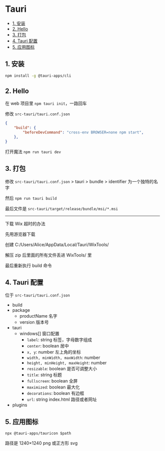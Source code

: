 # Tauri

- [1. 安装](#1-安装)
- [2. Hello](#2-hello)
- [3. 打包](#3-打包)
- [4. Tauri 配置](#4-tauri-配置)
- [5. 应用图标](#5-应用图标)

## 1. 安装

```sh
npm install -g @tauri-apps/cli
```

## 2. Hello

在 web 项目里 `npm tauri init`，一路回车

修改 `src-tauri/tauri.conf.json`

```json
{
    "build": {
        "beforeDevCommand": "cross-env BROWSER=none npm start",
    },
}
```

打开魔法 `npm run tauri dev`

## 3. 打包

修改 `src-tauri/tauri.conf.json` > tauri > bundle > identifier 为一个独特的名字

然后 `npm run tauri build`

最后文件是 `src-tauri/target/release/bundle/msi/*.msi`

***

下载 Wix 超时的办法

先用游览器下载 [](https://github.com/wixtoolset/wix3/releases/download/wix3112rtm/wix311-binaries.zip)

创建 C:/Users/Alice/AppData/Local/Tauri/WixTools/

解压 zip 后里面的所有文件丢进 WixTools/ 里

最后重新执行 build 命令

## 4. Tauri 配置

位于 `src-tauri/tauri.conf.json`

- build
- package
  - productName 名字
  - version 版本号
- tauri
  - windows[] 窗口配置
    - `label`: string 标签，字母数字组成
    - `center`: boolean 居中
    - `x, y`: number 左上角的坐标
    - `width, minWidth, maxWidth`: number
    - `height, minHeight, maxHeight`: number
    - `resizable`: boolean 是否可调整大小
    - `title`: string 标题
    - `fullscreen`: boolean 全屏
    - `maximized`: boolean 最大化
    - `decorations`: boolean 有边框
    - `url`: string index.html 路径或者网址
- plugins

## 5. 应用图标

`npx @tauri-apps/tauricon $path`

路径是 1240×1240 png 或正方形 svg
